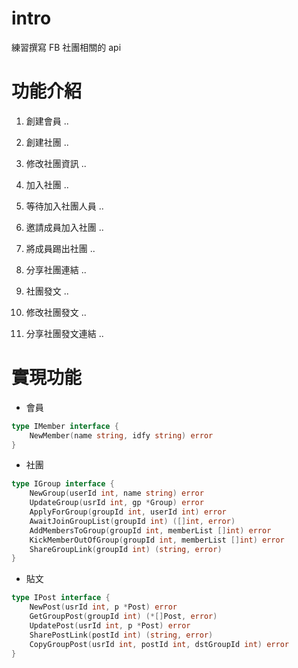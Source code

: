 # intro

練習撰寫 FB 社團相關的 api


# 功能介紹
1. 創建會員 .. <IMember>

1. 創建社團 .. <IGroup>
2. 修改社團資訊 .. <IGroup>
3. 加入社團 .. <IGroup>
4. 等待加入社團人員 .. <IGroup>
5. 邀請成員加入社團 .. <IGroup>
6. 將成員踢出社團 .. <IGroup>
7. 分享社團連結 .. <IPost>

1. 社團發文 .. <IPost>
2. 修改社團發文 .. <IPost>
3. 分享社團發文連結 .. <IPost>


# 實現功能

- 會員
```go
type IMember interface {
	NewMember(name string, idfy string) error
}
```

- 社團
```go
type IGroup interface {
	NewGroup(userId int, name string) error
	UpdateGroup(usrId int, gp *Group) error
	ApplyForGroup(groupId int, userId int) error
	AwaitJoinGroupList(groupId int) ([]int, error)
	AddMembersToGroup(groupId int, memberList []int) error
	KickMemberOutOfGroup(groupId int, memberList []int) error
	ShareGroupLink(groupId int) (string, error)
}
```

- 貼文
```go
type IPost interface {
	NewPost(usrId int, p *Post) error
	GetGroupPost(groupId int) (*[]Post, error)
	UpdatePost(usrId int, p *Post) error
	SharePostLink(postId int) (string, error)
	CopyGroupPost(usrId int, postId int, dstGroupId int) error
}
```
